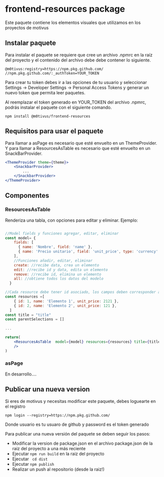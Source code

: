 # frontend-resources package
Este paquete contiene los elementos visuales que utilizamos en los proyectos de motivus

## Instalar paquete
Para instalar el paquete se requiere que cree un archivo .npmrc en la raíz del proyecto y el contenido del archivo debe debe contener lo siguiente.

```
@m0tivus:registry=https://npm.pkg.github.com/
//npm.pkg.github.com/:_authToken=YOUR_TOKEN
```

Para crear tu token debes ir a las opciones de tu usuario y seleccionar Settings -> Developer Settings -> Personal Access Tokens y generar un nuevo token que permita leer paquetes.

Al reemplazar el token generado en YOUR_TOKEN del archivo .npmrc, podrás instalar el paquete con el siguiente comando.

```
npm install @m0tivus/frontend-resources
```
## Requisitos para usar el paquete

Para llamar a asPage es necesario que esté envuelto en un ThemeProvider. Y para llamar a ResourcesAsTable es necesario que esté envuelto en un SnackBarProvider. 

```jsx
<ThemeProvider theme={theme}>
    <SnackbarProvider>
        ...
    </SnackbarProvider>
</ThemeProvider>
```
## Componentes

### ResourcesAsTable

Renderiza una tabla, con opciones para editar y eliminar. Ejemplo:

```jsx

//Model fields y funciones agregar, editar, eliminar
const model= {
    fields: [
      { name: 'Nombre', field: 'name' },
      { name: 'Precio unitario', field: 'unit_price', type: 'currency' },
    ],
    //Funciones añadir, editar, eliminar
    create: //recibe data, crea un elemento
    edit: //recibe id y data, edita un elemento
    remove: //recibe id, elimina un elemento 
    all: //obtiene todos los datos del modelo
  }

//Cada resource debe tener id asociado, los campos deben corresponder a los fields del modelo 
const resources =[
    { id: 1, name: 'Elemento 1', unit_price: 2121 },
    { id: 2, name: 'Elemento 2', unit_price: 121 },
  ]
const title = "title"
const parentSelections = [] 
  
...

return(
    <ResourcesAsTable  model={model} resources={resources} title={title} parentSelections={parentSelections} allowCreation={false} refreshData={/* Función que obtiene a resources */} s
    />
)

```

### asPage

En desarrollo....

## Publicar una nueva version

Si eres de motivus y necesitas modificar este paquete, debes loguearte en el registro

```
npm login --registry=https://npm.pkg.github.com/
```
Donde usuario es tu usuaro de github y password es el token generado

Para publicar una nueva versión del paquete se deben seguir los pasos:

- Modificar la version de package.json en el archivo package.json de la raiz del proyecto a una más reciente
- Ejecutar <code>npm run build</code> en la raiz del proyecto 
- Ejecutar <code> cd dist </code>
- Ejecutar <code>npm publish</code> 
- Realizar un push al repositorio (desde la raiz!)